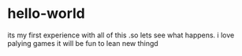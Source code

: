 # hello-world
its my first experience with all of this .so lets see what happens. i love palying games 
it will be fun to lean new thingd
